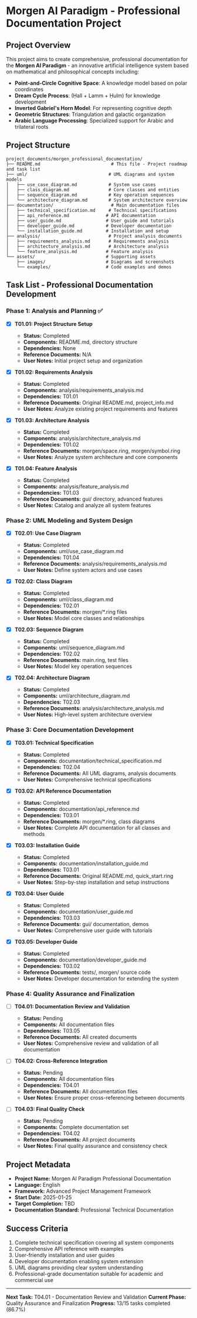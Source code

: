 # Morgen AI Paradigm - Professional Documentation Project

## Project Overview

This project aims to create comprehensive, professional documentation for the **Morgen AI Paradigm** - an innovative artificial intelligence system based on mathematical and philosophical concepts including:

- **Point-and-Circle Cognitive Space**: A knowledge model based on polar coordinates
- **Dream Cycle Process**: (Ḥall + Lamm + Ḥulm) for knowledge development
- **Inverted Gabriel's Horn Model**: For representing cognitive depth
- **Geometric Structures**: Triangulation and galactic organization
- **Arabic Language Processing**: Specialized support for Arabic and trilateral roots

## Project Structure

```
project_documents/morgen_professional_documentation/
├── README.md                           # This file - Project roadmap and task list
├── uml/                               # UML diagrams and system models
│   ├── use_case_diagram.md            # System use cases
│   ├── class_diagram.md               # Core classes and entities
│   ├── sequence_diagram.md            # Key operation sequences
│   └── architecture_diagram.md        # System architecture overview
├── documentation/                      # Main documentation files
│   ├── technical_specification.md     # Technical specifications
│   ├── api_reference.md              # API documentation
│   ├── user_guide.md                 # User guide and tutorials
│   ├── developer_guide.md            # Developer documentation
│   └── installation_guide.md         # Installation and setup
├── analysis/                          # Project analysis documents
│   ├── requirements_analysis.md       # Requirements analysis
│   ├── architecture_analysis.md       # Architecture analysis
│   └── feature_analysis.md           # Feature analysis
└── assets/                           # Supporting assets
    ├── images/                       # Diagrams and screenshots
    └── examples/                     # Code examples and demos
```

## Task List - Professional Documentation Development

### Phase 1: Analysis and Planning ✅

- [x] **T01.01: Project Structure Setup**
  - **Status:** Completed
  - **Components:** README.md, directory structure
  - **Dependencies:** None
  - **Reference Documents:** N/A
  - **User Notes:** Initial project setup and organization

- [x] **T01.02: Requirements Analysis**
  - **Status:** Completed
  - **Components:** analysis/requirements_analysis.md
  - **Dependencies:** T01.01
  - **Reference Documents:** Original README.md, project_info.md
  - **User Notes:** Analyze existing project requirements and features

- [x] **T01.03: Architecture Analysis**
  - **Status:** Completed
  - **Components:** analysis/architecture_analysis.md
  - **Dependencies:** T01.02
  - **Reference Documents:** morgen/space.ring, morgen/symbol.ring
  - **User Notes:** Analyze system architecture and core components

- [x] **T01.04: Feature Analysis**
  - **Status:** Completed
  - **Components:** analysis/feature_analysis.md
  - **Dependencies:** T01.03
  - **Reference Documents:** gui/ directory, advanced features
  - **User Notes:** Catalog and analyze all system features

### Phase 2: UML Modeling and System Design

- [x] **T02.01: Use Case Diagram**
  - **Status:** Completed
  - **Components:** uml/use_case_diagram.md
  - **Dependencies:** T01.04
  - **Reference Documents:** analysis/requirements_analysis.md
  - **User Notes:** Define system actors and use cases

- [x] **T02.02: Class Diagram**
  - **Status:** Completed
  - **Components:** uml/class_diagram.md
  - **Dependencies:** T02.01
  - **Reference Documents:** morgen/*.ring files
  - **User Notes:** Model core classes and relationships

- [x] **T02.03: Sequence Diagram**
  - **Status:** Completed
  - **Components:** uml/sequence_diagram.md
  - **Dependencies:** T02.02
  - **Reference Documents:** main.ring, test files
  - **User Notes:** Model key operation sequences

- [x] **T02.04: Architecture Diagram**
  - **Status:** Completed
  - **Components:** uml/architecture_diagram.md
  - **Dependencies:** T02.03
  - **Reference Documents:** analysis/architecture_analysis.md
  - **User Notes:** High-level system architecture overview

### Phase 3: Core Documentation Development

- [x] **T03.01: Technical Specification**
  - **Status:** Completed
  - **Components:** documentation/technical_specification.md
  - **Dependencies:** T02.04
  - **Reference Documents:** All UML diagrams, analysis documents
  - **User Notes:** Comprehensive technical specifications

- [x] **T03.02: API Reference Documentation**
  - **Status:** Completed
  - **Components:** documentation/api_reference.md
  - **Dependencies:** T03.01
  - **Reference Documents:** morgen/*.ring, class diagrams
  - **User Notes:** Complete API documentation for all classes and methods

- [x] **T03.03: Installation Guide**
  - **Status:** Completed
  - **Components:** documentation/installation_guide.md
  - **Dependencies:** T03.01
  - **Reference Documents:** Original README.md, quick_start.ring
  - **User Notes:** Step-by-step installation and setup instructions

- [x] **T03.04: User Guide**
  - **Status:** Completed
  - **Components:** documentation/user_guide.md
  - **Dependencies:** T03.03
  - **Reference Documents:** gui/ documentation, demos
  - **User Notes:** Comprehensive user guide with tutorials

- [x] **T03.05: Developer Guide**
  - **Status:** Completed
  - **Components:** documentation/developer_guide.md
  - **Dependencies:** T03.02
  - **Reference Documents:** tests/, morgen/ source code
  - **User Notes:** Developer documentation for extending the system

### Phase 4: Quality Assurance and Finalization

- [ ] **T04.01: Documentation Review and Validation**
  - **Status:** Pending
  - **Components:** All documentation files
  - **Dependencies:** T03.05
  - **Reference Documents:** All created documents
  - **User Notes:** Comprehensive review and validation of all documentation

- [ ] **T04.02: Cross-Reference Integration**
  - **Status:** Pending
  - **Components:** All documentation files
  - **Dependencies:** T04.01
  - **Reference Documents:** All documentation files
  - **User Notes:** Ensure proper cross-referencing between documents

- [ ] **T04.03: Final Quality Check**
  - **Status:** Pending
  - **Components:** Complete documentation set
  - **Dependencies:** T04.02
  - **Reference Documents:** All project documents
  - **User Notes:** Final quality assurance and consistency check

## Project Metadata

- **Project Name:** Morgen AI Paradigm Professional Documentation
- **Language:** English
- **Framework:** Advanced Project Management Framework
- **Start Date:** 2025-01-25
- **Target Completion:** TBD
- **Documentation Standard:** Professional Technical Documentation

## Success Criteria

1. Complete technical specification covering all system components
2. Comprehensive API reference with examples
3. User-friendly installation and user guides
4. Developer documentation enabling system extension
5. UML diagrams providing clear system understanding
6. Professional-grade documentation suitable for academic and commercial use

---

**Next Task:** T04.01 - Documentation Review and Validation
**Current Phase:** Quality Assurance and Finalization
**Progress:** 13/15 tasks completed (86.7%)
